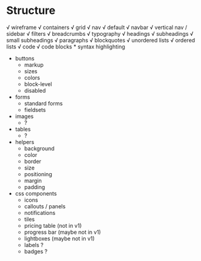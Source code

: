 # Structure

√ wireframe
    √ containers
    √ grid
√ nav
    √ default
    √ navbar
    √ vertical nav / sidebar
    √ filters
    √ breadcrumbs
√ typography
    √ headings
    √ subheadings
    √ small subheadings
    √ paragraphs
    √ blockquotes
    √ unordered lists
    √ ordered lists
    √ code
    √ code blocks
    * syntax highlighting
* buttons
    * markup
    * sizes
    * colors
    * block-level
    * disabled
* forms
    * standard forms
    * fieldsets
* images
    * ?
* tables
    * ?
* helpers
    * background
    * color
    * border
    * size
    * positioning
    * margin
    * padding
* css components
    * icons
    * callouts / panels
    * notifications
    * tiles
    * pricing table (not in v1)
    * progress bar (maybe not in v1)
    * lightboxes (maybe not in v1)
    * labels ?
    * badges ?